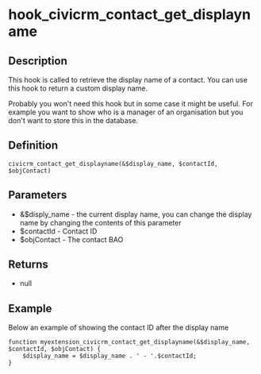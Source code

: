 # hook_civicrm_contact_get_displayname

## Description

This hook is called to retrieve the display name of a contact. You can
use this hook to return a custom display name.

Probably you won't need this hook but in some case it might be useful.
For example you want to show who is a manager of an organisation but you
don't want to store this in the database.

## Definition

    civicrm_contact_get_displayname(&$display_name, $contactId, $objContact)

## Parameters

-   &$disply_name - the current display name, you can change the
    display name by changing the contents of this parameter
-   $contactId - Contact ID
-   $objContact - The contact BAO

## Returns

-   null

## Example

Below an example of showing the contact ID after the display name

    function myextension_civicrm_contact_get_displayname(&$display_name, $contactId, $objContact) {
        $display_name = $display_name . ' - '.$contactId;
    }